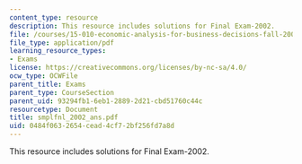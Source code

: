 ```yaml
---
content_type: resource
description: This resource includes solutions for Final Exam-2002.
file: /courses/15-010-economic-analysis-for-business-decisions-fall-2004/0484f0632654cead4cf72bf256fd7a8d_smplfnl_2002_ans.pdf
file_type: application/pdf
learning_resource_types:
- Exams
license: https://creativecommons.org/licenses/by-nc-sa/4.0/
ocw_type: OCWFile
parent_title: Exams
parent_type: CourseSection
parent_uid: 93294fb1-6eb1-2889-2d21-cbd51760c44c
resourcetype: Document
title: smplfnl_2002_ans.pdf
uid: 0484f063-2654-cead-4cf7-2bf256fd7a8d
---
```

This resource includes solutions for Final Exam-2002.